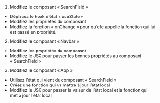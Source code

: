 1. Modifiez le composant « SearchField »

- Déplacez le hook d’état « useState »
- Modifiez les propriétés du composant
- Modifiez la fonction « onChange » pour qu’elle appelle la fonction qui lui est passé en propriété.

2. Modifiez le composant « Navbar »

- Modifiez les propriétés du composant
- Modifiez le JSX pour passer les bonnes propriétés au composant « SearchField »

3. Modifiez le composant « App »

- Utilisez l’état qui vient du composant « SearchField »
- Créez une fonction qui va mettre à jour l’état local
- Modifiez le JSX pour passer la valeur de l’état local et la fonction qui met à jour l’état local
